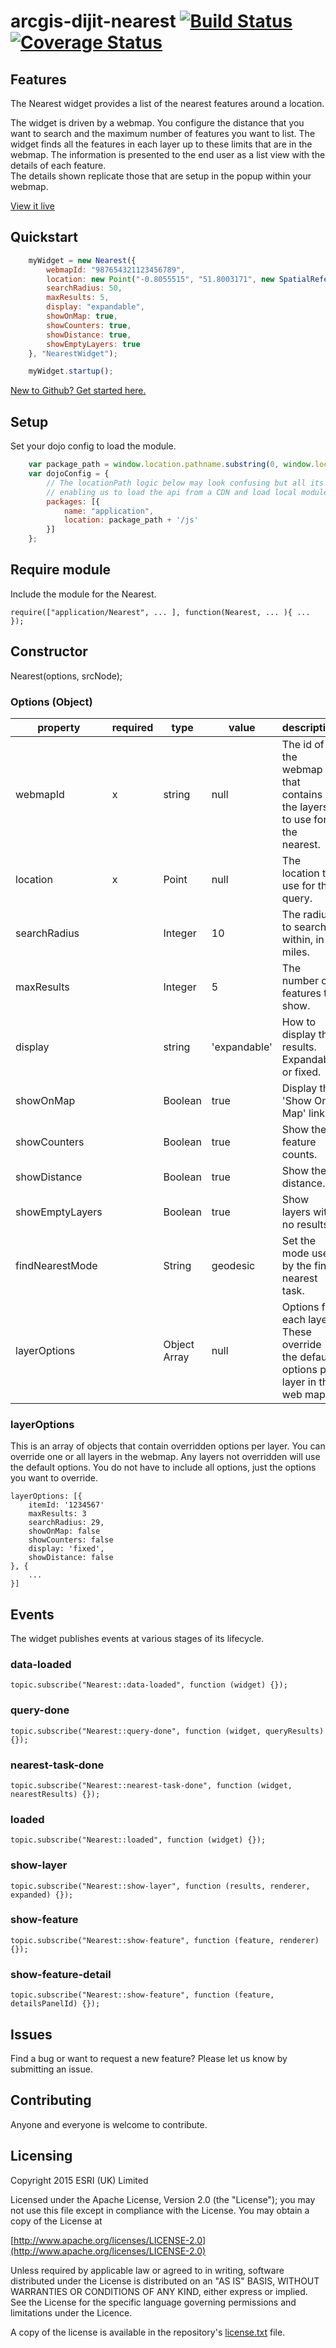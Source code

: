 arcgis-dijit-nearest [![Build Status](https://travis-ci.org/EsriUK/arcgis-dijit-nearest.png?branch=master)](https://magnum.travis-ci.org/EsriUK/arcgis-dijit-nearest) [![Coverage Status](https://coveralls.io/repos/EsriUK/arcgis-dijit-nearest/badge.svg?branch=master)](https://coveralls.io/r/EsriUK/arcgis-dijit-nearest?branch=master)
====================

## Features
The Nearest widget provides a list of the nearest features around a location.

The widget is driven by a webmap. You configure the distance that you want to search and the maximum number of features you want to list. 
The widget finds all the features in each layer up to these limits that are in the webmap. The information is presented to the end user as a list view with the details of each feature.  
The details shown replicate those that are setup in the popup within your webmap.

[View it live](https://apps.esriuk.com/app/NearestWidgetDemo/1/wmt/view/8b1ed9f9a2a24048ac25766264f333cb/index.html)

## Quickstart

```javascript	
    myWidget = new Nearest({
		webmapId: "987654321123456789",
		location: new Point("-0.8055515", "51.8003171", new SpatialReference({ wkid: 4326 })),
        searchRadius: 50,
		maxResults: 5,
		display: "expandable",
		showOnMap: true,
		showCounters: true,
		showDistance: true,
		showEmptyLayers: true
    }, "NearestWidget");

    myWidget.startup();
```

 [New to Github? Get started here.](https://github.com/)


## Setup
Set your dojo config to load the module.

```javascript
	var package_path = window.location.pathname.substring(0, window.location.pathname.lastIndexOf('/'));
	var dojoConfig = {
		// The locationPath logic below may look confusing but all its doing is
		// enabling us to load the api from a CDN and load local modules from the correct location.
		packages: [{
			name: "application",
			location: package_path + '/js'
		}]
	};
```

## Require module
Include the module for the Nearest.

	require(["application/Nearest", ... ], function(Nearest, ... ){ ... });

## Constructor

Nearest(options, srcNode);

### Options (Object)
|property|required|type|value|description|
|---|---|---|---|---|
|webmapId|x|string|null|The id of the webmap that contains the layers to use for the nearest.|
|location|x|Point|null|The location to use for the query.|
|searchRadius||Integer|10|The radius to search within, in miles.|
|maxResults||Integer|5|The number of features to show.|
|display||string|'expandable'|How to display the results. Expandable or fixed.|
|showOnMap||Boolean|true|Display the 'Show On Map' link.|
|showCounters||Boolean|true|Show the feature counts.|
|showDistance||Boolean|true|Show the distance.|
|showEmptyLayers||Boolean|true|Show layers with no results|
|findNearestMode||String|geodesic|Set the mode used by the find nearest task.|
|layerOptions||Object Array|null|Options for each layer. These override the default options per layer in the web map.|


### layerOptions
This is an array of objects that contain overridden options per layer. You can override one or all layers in the webmap. Any layers not overridden will use the default options.
You do not have to include all options, just the options you want to override.

	layerOptions: [{
		itemId: '1234567'
        maxResults: 3
        searchRadius: 29,
        showOnMap: false
        showCounters: false
        display: 'fixed',
		showDistance: false
	}, {
		...
	}]


## Events
The widget publishes events at various stages of its lifecycle.

### data-loaded
	topic.subscribe("Nearest::data-loaded", function (widget) {});


### query-done
	topic.subscribe("Nearest::query-done", function (widget, queryResults) {});


### nearest-task-done
	topic.subscribe("Nearest::nearest-task-done", function (widget, nearestResults) {});


### loaded
	topic.subscribe("Nearest::loaded", function (widget) {});


### show-layer
	topic.subscribe("Nearest::show-layer", function (results, renderer, expanded) {});


### show-feature
	topic.subscribe("Nearest::show-feature", function (feature, renderer) {});


### show-feature-detail
	topic.subscribe("Nearest::show-feature", function (feature, detailsPanelId) {});


## Issues

Find a bug or want to request a new feature?  Please let us know by submitting an issue.

## Contributing

Anyone and everyone is welcome to contribute.


## Licensing

Copyright 2015 ESRI (UK) Limited

Licensed under the Apache License, Version 2.0 (the "License"); you may not use this file except in compliance with the License. You may obtain a copy of the License at

[http://www.apache.org/licenses/LICENSE-2.0](http://www.apache.org/licenses/LICENSE-2.0)

Unless required by applicable law or agreed to in writing, software distributed under the License is distributed on an "AS IS" BASIS, WITHOUT WARRANTIES OR CONDITIONS OF ANY KIND, either express or implied. See the License for the specific language governing permissions and limitations under the Licence.

A copy of the license is available in the repository's [license.txt](license.txt) file.